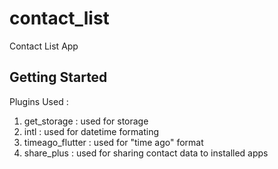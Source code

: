# contact_list

Contact List App

## Getting Started

Plugins Used :

1. get_storage : used for storage
2. intl : used for datetime formating
3. timeago_flutter : used for "time ago" format
4. share_plus : used for sharing contact data to installed apps

